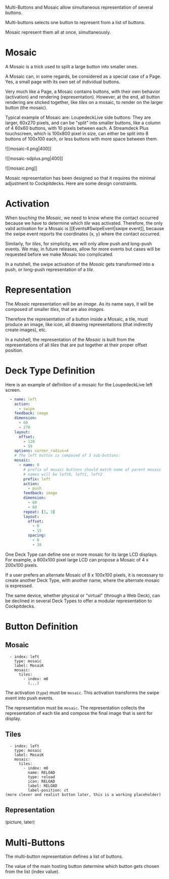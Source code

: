 Multi-Buttons and Mosaic allow simultaneous representation of several buttons.

Multi-buttons selects one button to represent from a list of buttons.

Mosaic represent them all at once, simultaneously.

# Mosaic

A Mosaic is a trick used to split a large button into smaller ones.

A Mosaic can, in some regards, be considered as a special case of a Page. Yes, a small page with its own set of individual buttons.

Very much like a Page, a Mosaic contains buttons, with their own behavior (activation) and rendering (representation). However, at the end, all button rendering are sticked together, like *tiles* on a mosaic, to render on the larger button (the mosaic).

Typical example of Mosaic are: LoupedeckLive side buttons: They are larger, 60x270 pixels, and can be "split" into smaller buttons, like a column of 4 60x60 buttons, with 10 pixels between each. A Streamdeck Plus touchscreen, which is 100x800 pixel in size, can either be split into 8 buttons of 100x100 each, or less buttons with more space between them.

![[mosaic-ll.png|400]]

![[mosaic-sdplus.png|400]]

![[mosaic.png]]

Mosaic representation has been designed so that it requires the minimal adjustment to Cockpitdecks. Here are some design constraints.

# Activation

When *touching* the *Mosaic*, we need to know where the contact occurred because we have to determine which *tile* was activated. Therefore, the only valid activation for a Mosaic is [[Events#SwipeEvent|swipe event]], because the swipe event reports the coordinates (x, y) where the contact occurred.

Similarly, for *tiles*, for simplicity, we will only allow push and long-push events. We may, in future releases, allow for more events but cases will be requested before we make Mosaic too complicated.

In a nutshell, the swipe activation of the *Mosaic* gets transformed into a push, or long-push representation of a *tile*.

# Representation

The *Mosaic* representation will be an *image*. As its name says, it will be composed of smaller *tiles*, that are also *images*.

Therefore the representation of a button inside a Mosaic, a tile, must produce an image, like icon, all drawing representations (that indirectly create images), etc.

In a nutshell, the representation of the *Mosaic* is built from the representations of all *tiles* that are put together at their proper offset position.

# Deck Type Definition

Here is an example of definition of a mosaic for the LoupedeckLive left screen.

```yaml hl_lines="3 20"
  - name: left
    action:
      - swipe
    feedback: image
    dimension:
      - 60
      - 270
    layout:
      offset:
        - 120
        - 59
    options: corner_radius=4
    # The left button is composed of 3 sub-buttons:
    mosaic:
      - name: 0
        # prefix of mosaic buttons should match name of parent mosaic
        # names will be left0, left1, left2
        prefix: left
        action:
          - push
        feedback: image
        dimension:
          - 60
          - 60
        repeat: [1, 3]
        layout:
          offset:
            - 0
            - 15
          spacing:
            - 0
            - 30
```

One Deck Type can define one or more mosaic for its large LCD displays. For example, a 800x100 pixel large LCD can propose a Mosaic of 4 x 200x100 pixels.

If a user prefers an alternate Mosaic of 8 x 100x100 pixels, it is necessary to create another Deck Type, with another name, where the alternate mosaic is expressed.

The same device, whether physical or "virtual" (through a Web Deck), can be declined in several Deck Types to offer a modular representation to Cockpitdecks.

# Button Definition

## Mosaic

``` hl_lines="2 4"
  - index: left
    type: mosaic
    label: MosaiK
    mosaic:
      tiles:
        - index: m0
          (...)
```

The activation (`type`) must be `mosaic`. This activation transforms the swipe event into push events.

The representation must be `mosaic`. The representation collects the representation of each tile and compose the final image that is sent for display.

## Tiles

``` hl_lines="5"
  - index: left
    type: mosaic
    label: MosaiK
    mosaic:
      tiles:
        - index: m0
          name: RELOAD
          type: reload
          icon: RELOAD
          label: RELOAD
          label-position: ct
(more clever and realist button later, this is a working placeholder)
```

## Representation

(picture, later)

# Multi-Buttons

The multi-button representation defines a list of buttons.

The value of the main hosting button determine which button gets chosen from the list (index value).
